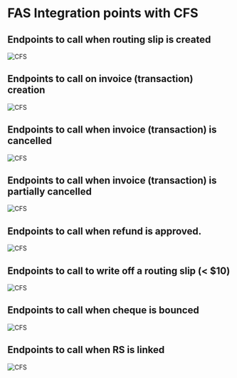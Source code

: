 # FAS Integration points with CFS 

## Endpoints to call when routing slip is created

<!--
```
@startuml fas/routing_slip

Pay_API -> CFS_API: /parties
CFS_API -> Pay_API : 
note right
  Send customer name as the entity number or unique number ?
end note

Pay_API -> CFS_API: /accs
CFS_API -> Pay_API : 
note right
  Create account with name BCR ?
end note


Pay_API -> CFS_API: /sites
CFS_API -> Pay_API : 
note right
  Create site with hard coded values as no address is provided ?
end note


Pay_API -> CFS_API: /rcpts
CFS_API -> Pay_API : 

note right
  Create receipt with number as RS number
end note


@enduml
```
-->
 ![CFS](fas/routing_slip.svg)

## Endpoints to call on invoice (transaction) creation

<!--
```
@startuml fas/routing_slip_transaction

Pay_API -> CFS_API: /invs
CFS_API -> Pay_API : 
note right
  Create invoice against the site.
end note

Pay_API -> CFS_API: /rcpts/apply
CFS_API -> Pay_API : 
note right
  Call apply receipt with the routing slip receipt and invoice as payload.
end note


@enduml
```
-->
 ![CFS](fas/routing_slip_transaction.svg)


## Endpoints to call when invoice (transaction) is cancelled

<!--
```
@startuml fas/cancel_transaction

Pay_API -> CFS_API: /rcpts/unapply
CFS_API -> Pay_API : 
note right
  Unapply the receipt on the invoice.
end note

Pay_API -> CFS_API: /invs/adjs
CFS_API -> Pay_API : 
note right
  Adjust invoice to zero
end note


@enduml
```
-->
 ![CFS](fas/cancel_transaction.svg)

 ## Endpoints to call when invoice (transaction) is partially cancelled

<!--
```
@startuml fas/cancel_transaction_partial

Pay_API -> CFS_API: /rcpts/unapply
CFS_API -> Pay_API : 
note right
  Unapply the receipt on the invoice.
end note

Pay_API -> CFS_API: /invs/adjs
CFS_API -> Pay_API : 
note right
  Adjust invoice to partial
end note

Pay_API -> CFS_API: /rcpts/apply
CFS_API -> Pay_API : 
note right
  Apply the receipt to invoice
end note

@enduml
```
-->
 ![CFS](fas/cancel_transaction_partial.svg)


## Endpoints to call when refund is approved.

<!--
```
@startuml fas/refund_approved

Pay_API -> CFS_API: /rcpts/adjs ?
CFS_API -> Pay_API : 
note right
  Adjust the receipt to zero using an activity_name to move the fund to refund revenue account.
end note


@enduml
```
-->
 ![CFS](fas/refund_approved.svg)


## Endpoints to call to write off a routing slip (< $10)

<!--
```
@startuml fas/write_off

Pay_API -> CFS_API: /rcpts/adjs
CFS_API -> Pay_API : 
note right
  Adjust the invoice to zero using an activity_name to move the fund to write off revenue account.
end note

@enduml
```
-->
 ![CFS](fas/write_off.svg)


## Endpoints to call when cheque is bounced

<!--
```
@startuml fas/nsf

Pay_API -> CFS_API: /rcpts/reverse ?
CFS_API -> Pay_API : 
note right
  Reverse the receipt. Which will unapply all invoices.
end note

Pay_API -> CFS_API: /invs
CFS_API -> Pay_API : 
note right
  New invoice for NSF fees
end note


@enduml
```
-->
 ![CFS](fas/nsf.svg)

## Endpoints to call when RS is linked

<!--
```
@startuml fas/link

Pay_API -> CFS_API: /rcpts/reverse ?
CFS_API -> Pay_API : 
note right
  Reverse the receipt child routing slip.
end note

Pay_API -> CFS_API: /rcpts
CFS_API -> Pay_API : 
note right
  Create receipt to the parent.
end note


@enduml
```
-->
 ![CFS](fas/link.svg)

